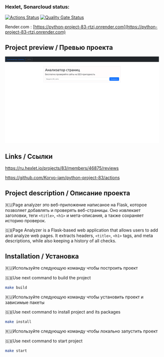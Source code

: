### Hexlet, Sonarcloud status:
[![Actions Status](https://github.com/Korvo-iam/python-project-83/actions/workflows/hexlet-check.yml/badge.svg)](https://github.com/Korvo-iam/python-project-83/actions)
[![Quality Gate Status](https://sonarcloud.io/api/project_badges/measure?project=Korvo-iam_python-project-83&metric=alert_status)](https://sonarcloud.io/summary/new_code?id=Korvo-iam_python-project-83)


Render.com :
[https://python-project-83-rtzj.onrender.com](https://python-project-83-rtzj.onrender.com)


##  Project preview / Превью проекта
![](page_analyzer/assets/screen.png)  


## Links / Ссылки
https://ru.hexlet.io/projects/83/members/46875/reviews

https://github.com/Korvo-iam/python-project-83/actions


## Project description / Описание проекта
🇷🇺Page analyzer это веб-приложение написаное на Flask, которое позволяет добавлять и проверять веб-страницы. Оно извлекает заголовки, теги `<title>`, `<h1>` и мета-описания, а также сохраняет историю проверок.

🇬🇧Page Analyzer is a Flask-based web application that allows users to add and analyze web pages. It extracts headers, `<title>`, `<h1>` tags, and meta descriptions, while also keeping a history of all checks.


## Installation / Установка

🇷🇺Используйте следующую команду чтобы построить проект

🇬🇧Use next command to build the project

```bash
make build
```

🇷🇺Используйте следующую команду чтобы установить проект и зависимые пакеты

🇬🇧Use next command to install project and its packages

```bash
make install
```

🇷🇺Используйте следующую команду чтобы локально запустить проект

🇬🇧Use next command to start project

```bash
make start
```